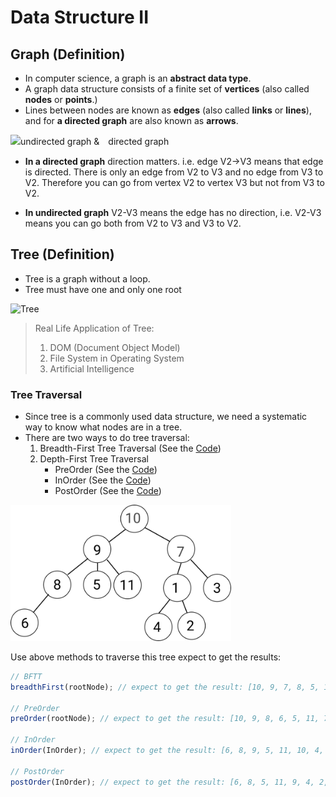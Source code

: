 # Data Structure II

## Graph (Definition)

- In computer science, a graph is an **abstract data type**.
- A graph data structure consists of a finite set of **vertices** (also called **nodes** or **points**.)
- Lines between nodes are known as **edges** (also called **links** or **lines**), and for **a directed graph** are also known as **arrows**.

![undirected graph &　directed graph](https://i0.wp.com/omtlab.com/wp-content/uploads/2016/06/DifferenceBetween_Directed_UnDirected_Graphs1.jpg)

- **In a directed graph** direction matters. i.e. edge V2->V3 means that edge is directed. There is only an edge from V2 to V3 and no edge from V3 to V2. Therefore you can go from vertex V2 to vertex V3 but not from V3 to V2.

- **In undirected graph** V2-V3 means the edge has no direction, i.e. V2-V3 means you can go both from V2 to V3 and V3 to V2.

## Tree (Definition)

- Tree is a graph without a loop.
- Tree must have one and only one root

![Tree](https://miro.medium.com/max/975/1*PWJiwTxRdQy8A_Y0hAv5Eg.png)

> Real Life Application of Tree:
>
> 1. DOM (Document Object Model)
> 2. File System in Operating System
> 3. Artificial Intelligence

### Tree Traversal

- Since tree is a commonly used data structure, we need a systematic way to know what nodes are in a tree.
- There are two ways to do tree traversal:
  1. Breadth-First Tree Traversal (See the [Code](Breadth-First.js))
  2. Depth-First Tree Traversal
     - PreOrder (See the [Code](PreOrder.js))
     - InOrder (See the [Code](InOrder.js))
     - PostOrder (See the [Code](PostOrder.js))

<img src="questionTree.webp" alt="questionTree" width="70%" />

Use above methods to traverse this tree expect to get the results:

```javascript
// BFTT
breadthFirst(rootNode); // expect to get the result: [10, 9, 7, 8, 5, 11, 1, 3, 6, 4, 2]

// PreOrder
preOrder(rootNode); // expect to get the result: [10, 9, 8, 6, 5, 11, 7, 1, 4, 2, 3]

// InOrder
inOrder(InOrder); // expect to get the result: [6, 8, 9, 5, 11, 10, 4, 1, 2, 7, 3]

// PostOrder
postOrder(InOrder); // expect to get the result: [6, 8, 5, 11, 9, 4, 2, 1, 3, 7, 10]
```

